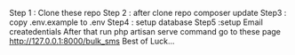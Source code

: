 Step 1 : Clone these repo
Step 2 : after clone repo composer update
Step3 : copy .env.example to .env
Step4 : setup database
Step5 :setup Email createdentials
After that run php artisan serve command 
go to these page http://127.0.0.1:8000/bulk_sms
Best of Luck...
